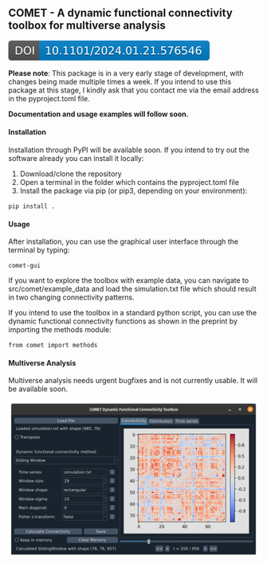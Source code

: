 ## COMET - A dynamic functional connectivity toolbox for multiverse analysis
[![DOI](docs/badge.svg)](https://doi.org/10.1101/2024.01.21.576546)

**Please note**: This package is in a very early stage of development, with changes being made multiple times a week. If you intend to use this package at this stage, I kindly ask that you contact me via the email address in the pyproject.toml file.

**Documentation and usage examples will follow soon.**

#### Installation

Installation through PyPI will be available soon. If you intend to try out the software already you can install it locally:

1. Download/clone the repository
2. Open a terminal in the folder which contains the pyproject.toml file
3. Install the package via pip (or pip3, depending on your environment):

```
pip install .
```

#### Usage
After installation, you can use the graphical user interface through the terminal by typing:

```
comet-gui
```

If you want to explore the toolbox with example data, you can navigate to src/comet/example_data and load the simulation.txt file which should result in two changing connectivity patterns.

If you intend to use the toolbox in a standard python script, you can use the dynamic functional connectivity functions as shown in the preprint by importing the methods module:

```
from comet import methods
```

#### Multiverse Analysis
Multiverse analysis needs urgent bugfixes and is not currently usable. It will be available soon.


![GUI](docs/gui.png)

